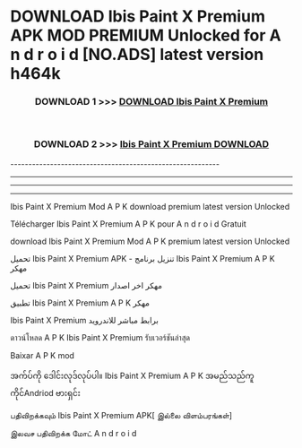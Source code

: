 # DOWNLOAD Ibis Paint X Premium  APK MOD PREMIUM Unlocked for A n d r o i d [NO.ADS] latest version h464k 



<div align="center">

<h3>DOWNLOAD 1 >>> <a href="https://getmod2.web.app/?judul=Ibis Paint X Premium ">DOWNLOAD Ibis Paint X Premium </a></h3><br>

<h3>DOWNLOAD 2 >>> <a href="https://getmod2.web.app/?judul=Ibis Paint X Premium ">Ibis Paint X Premium  DOWNLOAD </a></h3>

</div>
----------------------------------------------------------

----------------------------------------------------------

----------------------------------------------------------

----------------------------------------------------------

Ibis Paint X Premium  Mod A P K download premium latest version Unlocked

Télécharger Ibis Paint X Premium  A P K pour A n d r o i d Gratuit

download Ibis Paint X Premium  Mod A P K premium latest version Unlocked

تحميل Ibis Paint X Premium  APK - تنزيل برنامج Ibis Paint X Premium  A P K مهكر

تحميل Ibis Paint X Premium  مهكر اخر اصدار

تطبيق Ibis Paint X Premium  A P K مهكر

Ibis Paint X Premium  برابط مباشر للاندرويد

ดาวน์โหลด A P K Ibis Paint X Premium  รับเวอร์ชันล่าสุด

Baixar A P K mod

အက်ပ်ကို ဒေါင်းလုဒ်လုပ်ပါ။ Ibis Paint X Premium  A P K အမည်သည်ကူကိုင်Andriod ဗားရှင်း

பதிவிறக்கவும் Ibis Paint X Premium  APK[ இல்லை விளம்பரங்கள்] 
 
இலவச பதிவிறக்க மோட் A n d r o i d



